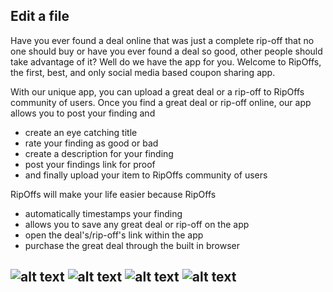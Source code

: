## Edit a file
Have you ever found a deal online that was just a complete rip-off that no one should buy or have you ever found a deal so good, other people should take advantage of it? Well do we have the app for you. Welcome to RipOffs, the first, best, and only social media based coupon sharing app.

With our unique app, you can upload a great deal or a rip-off to RipOffs community of users. Once you find a great deal or rip-off online, our app allows you to post your finding and
- create an eye catching title
- rate your finding as good or bad
- create a description for your finding
- post your findings link for proof
- and finally upload your item to RipOffs community of users

RipOffs will make your life easier because RipOffs
- automatically timestamps your finding
- allows you to save any great deal or rip-off on the app
- open the deal's/rip-off's link within the app
- purchase the great deal through the built in browser

![alt text](https://is1-ssl.mzstatic.com/image/thumb/Purple118/v4/79/d6/e3/79d6e36d-0ff9-3047-7b5b-ede21e81dde2/pr_source.png/300x300bb.jpg?1548990006405)
![alt text](https://is1-ssl.mzstatic.com/image/thumb/Purple118/v4/0d/5b/24/0d5b24b8-85e6-f610-5b26-d2e77345d1a1/pr_source.png/300x300bb.jpg?1548990006408)
![alt text](https://is1-ssl.mzstatic.com/image/thumb/Purple118/v4/59/d4/c9/59d4c944-447e-4756-8d9f-2c08a3fa5a6f/pr_source.png/300x300bb.jpg?1548990006411)
![alt text](https://is1-ssl.mzstatic.com/image/thumb/Purple118/v4/17/21/2c/17212c16-76f8-13d3-6eec-5e5854e7c033/pr_source.png/300x300bb.jpg?1548990006412)
---